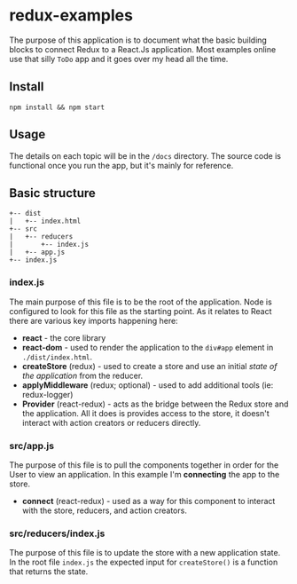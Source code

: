 # redux-examples
The purpose of this application is to document what the basic building blocks to connect Redux to a React.Js application. Most examples online use that silly `ToDo` app and it goes over my head all the time.

## Install
```
npm install && npm start
```

## Usage
The details on each topic will be in the `/docs` directory. The source code is functional once you run the app, but it's mainly for reference.

## Basic structure
```
+-- dist
|   +-- index.html
+-- src
|   +-- reducers
|       +-- index.js
|   +-- app.js
+-- index.js
```

### index.js
The main purpose of this file is to be the root of the application. Node is configured to look for this file as the starting point. As it relates to React there are various key imports happening here:
* **react** - the core library
* **react-dom** - used to render the application to the `div#app` element in `./dist/index.html`.
* **createStore** (redux) - used to create a store and use an initial _state of the application_ from the reducer.
* **applyMiddleware** (redux; optional) - used to add additional tools (ie: redux-logger)
* **Provider** (react-redux) - acts as the bridge between the Redux store and the application. All it does is provides access to the store, it doesn't interact with action creators or reducers directly.

### src/app.js
The purpose of this file is to pull the components together in order for the User to view an application. In this example I'm **connecting** the app to the store.
* **connect** (react-redux) - used as a way for this component to interact with the store, reducers, and action creators.

### src/reducers/index.js
The purpose of this file is to update the store with a new application state. In the root file `index.js` the expected input for `createStore()` is a function that returns the state.
